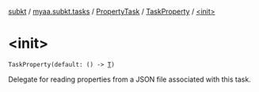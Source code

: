 [subkt](../../../index.md) / [myaa.subkt.tasks](../../index.md) / [PropertyTask](../index.md) / [TaskProperty](index.md) / [&lt;init&gt;](./-init-.md)

# &lt;init&gt;

`TaskProperty(default: () -> `[`T`](index.md#T)`)`

Delegate for reading properties from a JSON file associated with this task.

